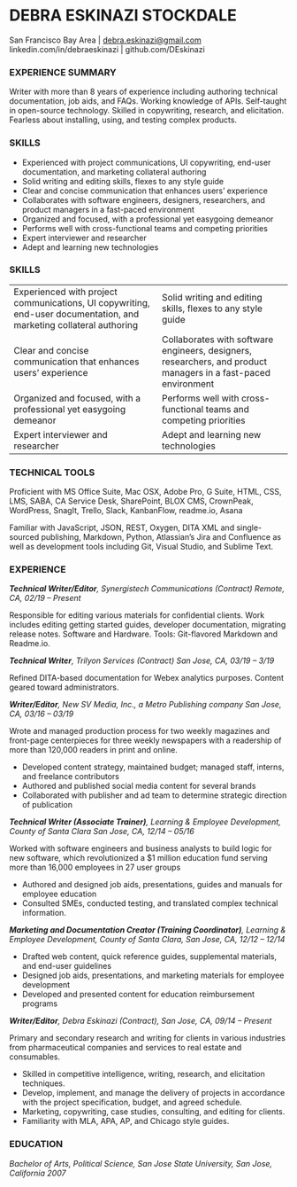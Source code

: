# **DEBRA ESKINAZI STOCKDALE** #
San Francisco Bay Area | debra.eskinazi@gmail.com
linkedin.com/in/debraeskinazi |  github.com/DEskinazi

### **EXPERIENCE SUMMARY**

Writer with more than 8 years of experience including authoring technical documentation, job aids, and FAQs. Working knowledge of APIs. Self-taught in open-source technology. Skilled in copywriting, research, and elicitation. Fearless about installing, using, and testing complex products.

### **SKILLS**
* Experienced with project communications, UI copywriting, end-user documentation, and marketing collateral authoring
* Solid writing and editing skills, flexes to any style guide 
* Clear and concise communication that enhances users’ experience 
* Collaborates with software engineers, designers, researchers, and product managers in a fast-paced environment 
* Organized and focused, with a professional yet easygoing demeanor 
* Performs well with cross-functional teams and competing priorities 
* Expert interviewer and researcher
* Adept and learning new technologies

### **SKILLS**
||  |
| ------------- | ------------- |
| Experienced with project communications, UI copywriting, end-user documentation, and marketing collateral authoring  | Solid writing and editing skills, flexes to any style guide  |
| Clear and concise communication that enhances users’ experience  | Collaborates with software engineers, designers, researchers, and product managers in a fast-paced environment   |
| Organized and focused, with a professional yet easygoing demeanor | Performs well with cross-functional teams and competing priorities |
|Expert interviewer and researcher |  Adept and learning new technologies  |

### **TECHNICAL TOOLS**
Proficient with MS Office Suite, Mac OSX, Adobe Pro, G Suite, HTML, CSS, LMS, SABA, CA Service Desk, SharePoint, BLOX CMS, CrownPeak, WordPress, SnagIt, Trello, Slack, KanbanFlow, readme.io, Asana 

Familiar with JavaScript, JSON, REST, Oxygen, DITA XML and single-sourced publishing, Markdown, Python, Atlassian’s Jira and Confluence as well as development tools including Git, Visual Studio, and Sublime Text. 

### **EXPERIENCE**
_**Technical Writer/Editor**, Synergistech Communications (Contract) Remote, CA, 02/19 – Present_

Responsible for editing various materials for confidential clients. Work includes editing getting started guides, developer documentation, migrating release notes. Software and Hardware. Tools: Git-flavored Markdown and Readme.io.

_**Technical Writer**, Trilyon Services (Contract) San Jose, CA,  03/19 – 3/19_

Refined DITA-based documentation for Webex analytics purposes. Content geared toward administrators.

_**Writer/Editor**, New SV Media, Inc., a Metro Publishing company San Jose, CA, 03/16 – 03/19_

Wrote and managed production process for two weekly magazines and front-page centerpieces for three weekly newspapers with a readership of more than 120,000 readers in print and online.

* Developed content strategy, maintained budget; managed staff, interns, and freelance contributors
* Authored and published social media content for several brands
* Collaborated with publisher and ad team to determine strategic direction of publication

_**Technical Writer (Associate Trainer)**,  Learning & Employee Development, County of Santa Clara San Jose, CA, 12/14 – 05/16_

Worked with software engineers and business analysts to build logic for new software, which revolutionized a $1 million education fund serving more than 16,000 employees in 27 user groups

* Authored and designed job aids, presentations, guides and manuals for employee education 
* Consulted SMEs, conducted testing, and translated complex technical information.

_**Marketing and Documentation Creator (Training Coordinator)**, Learning & Employee Development, County of Santa Clara, San Jose, CA, 12/12 – 12/14_

* Drafted web content, quick reference guides, supplemental materials, and end-user guidelines 
* Designed job aids, presentations, and marketing materials for employee development 
* Developed and presented content for education reimbursement programs

_**Writer/Editor**, Debra Eskinazi (Contract), San Jose, CA, 09/14 – Present_

Primary and secondary research and writing for clients in various industries from pharmaceutical companies and services to real estate and consumables.

* Skilled in competitive intelligence, writing, research, and elicitation techniques.
* Develop, implement, and manage the delivery of projects in accordance with the project specification, budget, and agreed schedule.
* Marketing, copywriting, case studies, consulting, and editing for clients.
* Familiarity with MLA, APA, AP, and Chicago style guides. 

### **EDUCATION**
_Bachelor of Arts, Political Science, San Jose State University, San Jose, California 
2007_

